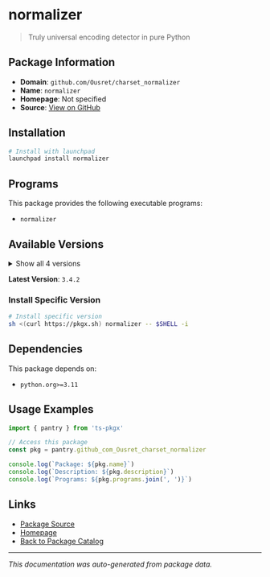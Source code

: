 # normalizer

> Truly universal encoding detector in pure Python

## Package Information

- **Domain**: `github.com/Ousret/charset_normalizer`
- **Name**: `normalizer`
- **Homepage**: Not specified
- **Source**: [View on GitHub](https://github.com/pkgxdev/pantry/tree/main/projects/github.com/Ousret/charset_normalizer/package.yml)

## Installation

```bash
# Install with launchpad
launchpad install normalizer
```

## Programs

This package provides the following executable programs:

- `normalizer`

## Available Versions

<details>
<summary>Show all 4 versions</summary>

- `3.4.2`, `3.4.1`, `3.4.0`, `3.3.2`

</details>

**Latest Version**: `3.4.2`

### Install Specific Version

```bash
# Install specific version
sh <(curl https://pkgx.sh) normalizer -- $SHELL -i
```

## Dependencies

This package depends on:

- `python.org>=3.11`

## Usage Examples

```typescript
import { pantry } from 'ts-pkgx'

// Access this package
const pkg = pantry.github_com_Ousret_charset_normalizer

console.log(`Package: ${pkg.name}`)
console.log(`Description: ${pkg.description}`)
console.log(`Programs: ${pkg.programs.join(', ')}`)
```

## Links

- [Package Source](https://github.com/pkgxdev/pantry/tree/main/projects/github.com/Ousret/charset_normalizer/package.yml)
- [Homepage](#)
- [Back to Package Catalog](../package-catalog.md)

---

*This documentation was auto-generated from package data.*
